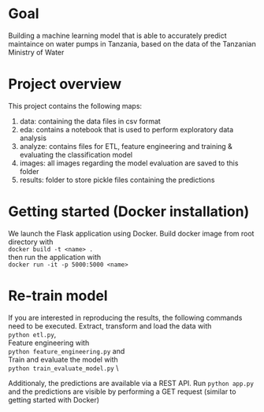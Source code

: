 # Goal
Building a machine learning model that is able to accurately predict maintaince on water pumps in Tanzania, based on the data of the Tanzanian Ministry of Water

# Project overview
This project contains the following maps:
1. data: containing the data files in csv format
2. eda: contains a notebook that is used to perform exploratory data analysis
3. analyze: contains files for ETL, feature engineering and training & evaluating the classification model
4. images: all images regarding the model evaluation are saved to this folder
5. results: folder to store pickle files containing the predictions

# Getting started (Docker installation)
We launch the Flask application using Docker. Build docker image from root directory with \
`docker build -t <name> .` \
then run the application with \
`docker run -it -p 5000:5000 <name>`

# Re-train model
If you are interested in reproducing the results, the following commands need to be executed.
Extract, transform and load the data with \
`python etl.py`, \
Feature engineering with \
`python feature_engineering.py` and \
Train and evaluate the model with \
`python train_evaluate_model.py` \

Additionaly, the predictions are available via a REST API. Run
`python app.py`
and the predictions are visible by performing a GET request (similar to getting started with Docker)
